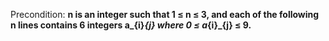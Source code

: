 Precondition: **n is an integer such that 1 ≤ n ≤ 3, and each of the following n lines contains 6 integers a_{i}_{j} where 0 ≤ a_{i}_{j} ≤ 9.**